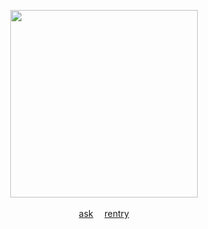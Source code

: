 <p align="center">
  <img src="https://i.ibb.co/jbVr2tg/Gfs7fd5-WAAA64-SL.jpg" height="300">
  <br><br><a href="https://sparkler.cc/@blur">ask</a>  
  <a href="https://rentry.co/BIadee">rentry</a>
  <br><br>
</p>
